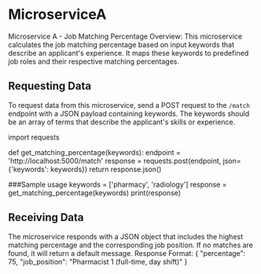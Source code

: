 # MicroserviceA
Microservice A - Job Matching Percentage
Overview: This microservice calculates the job matching percentage based on input keywords that describe an applicant's experience. It maps these keywords to predefined job roles and their respective matching percentages.

## Requesting Data
To request data from this microservice, send a POST request to the `/match` endpoint with a JSON payload containing keywords. The keywords should be an array of terms that describe the applicant's skills or experience.

import requests

def get_matching_percentage(keywords):
    endpoint = 'http://localhost:5000/match'
    response = requests.post(endpoint, json={'keywords': keywords})
    return response.json()

###Sample usage
keywords = ['pharmacy', 'radiology']
response = get_matching_percentage(keywords)
print(response)

## Receiving Data
The microservice responds with a JSON object that includes the highest matching percentage and the corresponding job position. If no matches are found, it will return a default message.
Response Format:
{
  "percentage": 75,
  "job_position": "Pharmacist 1 (full-time, day shift)"
}
